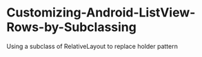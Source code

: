 # Customizing-Android-ListView-Rows-by-Subclassing
Using a subclass of RelativeLayout to replace holder pattern
